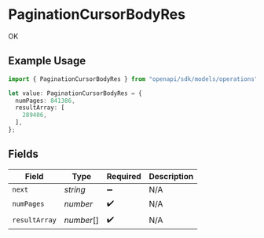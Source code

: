 # PaginationCursorBodyRes

OK

## Example Usage

```typescript
import { PaginationCursorBodyRes } from "openapi/sdk/models/operations";

let value: PaginationCursorBodyRes = {
  numPages: 841386,
  resultArray: [
    289406,
  ],
};
```

## Fields

| Field              | Type               | Required           | Description        |
| ------------------ | ------------------ | ------------------ | ------------------ |
| `next`             | *string*           | :heavy_minus_sign: | N/A                |
| `numPages`         | *number*           | :heavy_check_mark: | N/A                |
| `resultArray`      | *number*[]         | :heavy_check_mark: | N/A                |